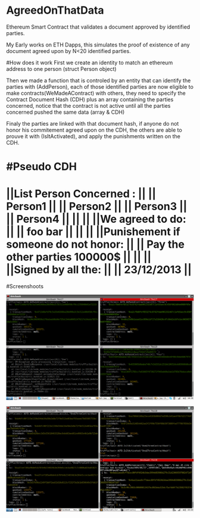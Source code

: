# AgreedOnThatData
Ethereum Smart Contract that validates a document approved by identified parties.

My Early works on ETH Dapps, this simulates the proof of existence of any document agreed upon by N<20 identified parties. 

#How does it work
First we create an identity to match an ethereum address to one person (struct Person object)

Then we made a function that is controled by an entity that can identify the parties with (AddPerson), each of those identified parties are now eligible to make contracts(WeMadeAContract) with others, they need to specify the Contract Document Hash (CDH) plus an array containing the parties concerned, notice that the contract is not active until all the parties concerned pushed the same data  (array & CDH)

Finaly the parties are linked with that document hash, if anyone do not honor his commitement agreed upon on the CDH, the others are able to prouve it with (IsItActivated), and apply the punishments written on the CDH.


#Pseudo CDH
==============================================
||List Person Concerned :                   ||
||    Person1                               ||
||    Person2                               ||
||    Person3                               || 
||    Person4                               ||
||                                          ||
||We agreed to do:                          ||
||  foo bar                                 ||
||                                          ||
||Punishement if someone do not honor:      ||
||  Pay the other parties 100000$           ||
||                                          ||
||Signed by all the:                        ||
||                            23/12/2013    ||
=============================================


#Screenshoots


![Alt text](./OnlyOneParty.png?raw=true "Title")

![Alt text](./TwoParties.png?raw=true "Title")


